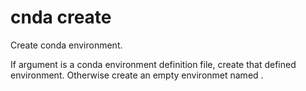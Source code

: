 # cnda create <environment>

Create conda environment.

If <envirtonment> argument is a conda environment definition file, create that defined environment.
Otherwise create an empty environmet named <environment>.

